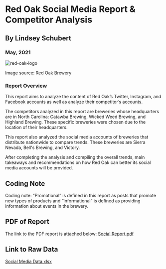 # Red Oak Social Media Report & Competitor Analysis
## By Lindsey Schubert
### May, 2021



![red-oak-logo](https://user-images.githubusercontent.com/78876698/117580505-38ecfa80-b0c6-11eb-95e7-1ddab29714d6.jpg)

Image source: Red Oak Brewery
### Report Overview 
This report aims to analyze the content of Red Oak’s Twitter,
Instagram, and Facebook accounts as well as analyze their
competitor’s accounts.

The competitors analyzed in this report are breweries whose
headquarters are in North Carolina: Catawba Brewing, Wicked
Weed Brewing, and Highland Brewing. These
specific breweries were chosen due to the location of their
headquarters.

This report also analyzed the social media accounts of
breweries that distribute nationwide to compare trends.
These breweries are Sierra Nevada, Bell's Brewing, and
Victory.

After completing the analysis and compiling the overall
trends, main takeaways and recommendations on how Red Oak can better its
social media accounts will be provided.

## Coding Note
Coding note: “Promotional” is defined in this report as posts
that promote new types of products and “informational” is
defined as providing information about events in the
brewery.

## PDF of Report
The link to the PDF report is attached below: [Social Report.pdf](https://github.com/lschubert2/Red-Oak-Social-Media-Report/files/6448055/Social.Report.pdf)


## Link to Raw Data
[Social Media Data.xlsx](https://github.com/lschubert2/Red-Oak-Social-Media-Report/files/6448049/Social.Media.Data.xlsx)
